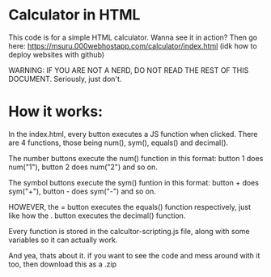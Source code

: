 # Calculator in HTML
This code is for a simple HTML calculator.
Wanna see it in action? Then go here: https://msuru.000webhostapp.com/calculator/index.html (idk how to deploy websites with github)

WARNING: IF YOU ARE NOT A NERD, DO NOT READ THE REST OF THIS DOCUMENT. Seriously, just don't.

# How it works:

In the index.html, every button executes a JS function when clicked. There are 4 functions, those being num(), sym(), equals() and decimal(). 

The number buttons execute the num() function in this format: button 1 does num("1"), button 2 does num("2") and so on.

The symbol buttons execute the sym() funtion in this format: button + does sym("+"), button - does sym("-") and so on.

HOWEVER, the = button executes the equals() function respectively, just like how the . button executes the decimal() function.

Every function is stored in the calcultor-scripting.js file, along with some variables so it can actually work.

And yea, thats about it. if you want to see the code and mess around with it too, then download this as a .zip
